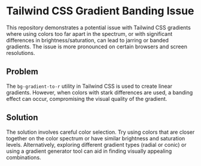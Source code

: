 # Tailwind CSS Gradient Banding Issue

This repository demonstrates a potential issue with Tailwind CSS gradients where using colors too far apart in the spectrum, or with significant differences in brightness/saturation, can lead to jarring or banded gradients.  The issue is more pronounced on certain browsers and screen resolutions.

## Problem

The `bg-gradient-to-r` utility in Tailwind CSS is used to create linear gradients.  However, when colors with stark differences are used, a banding effect can occur, compromising the visual quality of the gradient.

## Solution

The solution involves careful color selection.  Try using colors that are closer together on the color spectrum or have similar brightness and saturation levels.  Alternatively, exploring different gradient types (radial or conic) or using a gradient generator tool can aid in finding visually appealing combinations.